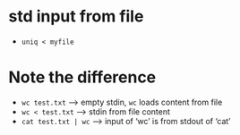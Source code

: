# std input from file
* `uniq < myfile`

# Note the difference
- `wc test.txt`         —> empty stdin, `wc` loads content from file
- `wc < test.txt`      —> stdin from file content
- `cat test.txt | wc` —> input of ‘wc’ is from stdout of ‘cat’
